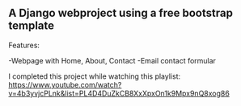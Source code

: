 ## A Django webproject using a free bootstrap template

Features:

-Webpage with Home, About, Contact
-Email contact formular


I completed this project while watching this playlist:
https://www.youtube.com/watch?v=4b3yvjcPLnk&list=PL4D4DuZkCB8XxXpxOn1k9Mpx9nQ8xog86

